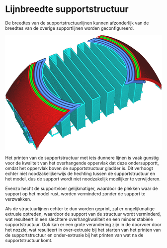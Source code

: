 Lijnbreedte supportstructuur
====
De breedtes van de supportstructuurlijnen kunnen afzonderlijk van de breedtes van de overige supportlijnen worden geconfigureerd.

<!--screenshot {
"image_path": "support_roof_line_width.png",
"modellen": [
    {
        "script": "trash_bin_lid.scad",
        "transformatie": ["schaal(0.5)"]
    }
],
"camerapositie": [-47, 79, 110],
"instellingen": {
    "support_enable": waar,
    "support_roof_enable": waar,
    "support_roof_line_width": 0,8
},
"laag": 192,
"kleuren": 64
}-->
![De supportstructuurlijnen zijn breder dan de rest van de supportijnen](../../../articles/images/support_roof_line_width.png)

Het printen van de supportstructuur met iets dunnere lijnen is vaak gunstig voor de kwaliteit van het overhangende oppervlak dat deze ondersupportt, omdat het oppervlak boven de supportstructuur gladder is. Dit verhoogt echter niet noodzakelijkerwijs de hechting tussen de supportstructuur en het model, dus de support wordt niet noodzakelijk moeilijker te verwijderen.

Evenzo hecht de supportvloer gelijkmatiger, waardoor de plekken waar de support op het model rust, worden verminderd zonder de support te verzwakken.

Als de structuurlijnen echter te dun worden geprint, zal er ongelijkmatige extrusie optreden, waardoor de support van de structuur wordt verminderd, wat resulteert in een slechtere overhangkwaliteit en een minder stabiele supportstructuur. Ook kan er een grote verandering zijn in de doorvoer door het nozzle, wat resulteert in over-extrusie bij het starten van het printen van de supportstructuur en onder-extrusie bij het printen van wat na de supportstructuur komt.